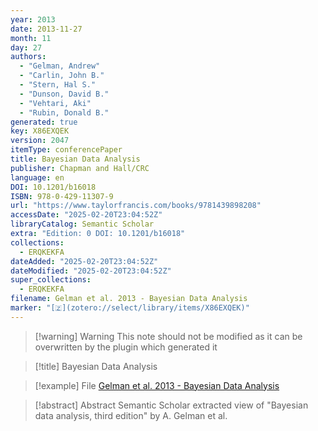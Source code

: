 ```yaml
---
year: 2013
date: 2013-11-27
month: 11
day: 27
authors:
  - "Gelman, Andrew"
  - "Carlin, John B."
  - "Stern, Hal S."
  - "Dunson, David B."
  - "Vehtari, Aki"
  - "Rubin, Donald B."
generated: true
key: X86EXQEK
version: 2047
itemType: conferencePaper
title: Bayesian Data Analysis
publisher: Chapman and Hall/CRC
language: en
DOI: 10.1201/b16018
ISBN: 978-0-429-11307-9
url: "https://www.taylorfrancis.com/books/9781439898208"
accessDate: "2025-02-20T23:04:52Z"
libraryCatalog: Semantic Scholar
extra: "Edition: 0 DOI: 10.1201/b16018"
collections:
  - ERQKEKFA
dateAdded: "2025-02-20T23:04:52Z"
dateModified: "2025-02-20T23:04:52Z"
super_collections:
  - ERQKEKFA
filename: Gelman et al. 2013 - Bayesian Data Analysis
marker: "[🇿](zotero://select/library/items/X86EXQEK)"
---
```


>[!warning] Warning
> This note should not be modified as it can be overwritten by the plugin which generated it

> [!title] Bayesian Data Analysis

> [!example] File
> [Gelman et al. 2013 - Bayesian Data Analysis](Gelman%20et%20al.%202013%20-%20Bayesian%20Data%20Analysis.pdf)

> [!abstract] Abstract
> Semantic Scholar extracted view of "Bayesian data analysis, third edition" by A. Gelman et al.

